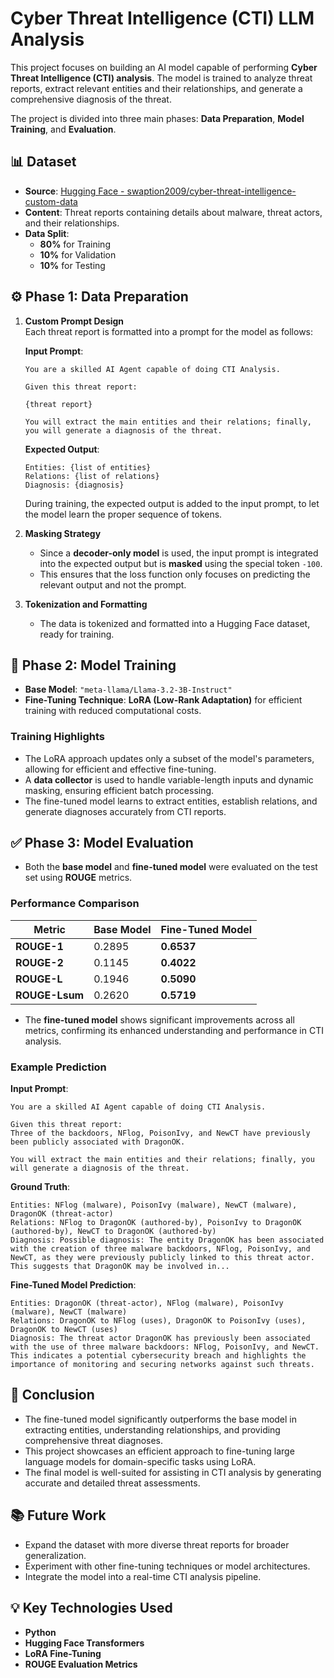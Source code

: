 # Cyber Threat Intelligence (CTI) LLM Analysis

This project focuses on building an AI model capable of performing **Cyber Threat Intelligence (CTI) analysis**. The model is trained to analyze threat reports, extract relevant entities and their relationships, and generate a comprehensive diagnosis of the threat.

The project is divided into three main phases: **Data Preparation**, **Model Training**, and **Evaluation**.


## 📊 **Dataset**

- **Source**: [Hugging Face - swaption2009/cyber-threat-intelligence-custom-data](https://huggingface.co/datasets/swaption2009/cyber-threat-intelligence-custom-data)  
- **Content**: Threat reports containing details about malware, threat actors, and their relationships.  
- **Data Split**:
  - **80%** for Training  
  - **10%** for Validation  
  - **10%** for Testing  


## ⚙️ **Phase 1: Data Preparation**

1. **Custom Prompt Design**  
   Each threat report is formatted into a prompt for the model as follows:

   **Input Prompt**:
   ```
   You are a skilled AI Agent capable of doing CTI Analysis.

   Given this threat report:

   {threat report}

   You will extract the main entities and their relations; finally, you will generate a diagnosis of the threat.
   ```

   **Expected Output**:
   ```
   Entities: {list of entities}  
   Relations: {list of relations}  
   Diagnosis: {diagnosis}
   ```
   During training, the expected output is added to the input prompt, to let the model learn the proper sequence of tokens.

2. **Masking Strategy**  
   - Since a **decoder-only model** is used, the input prompt is integrated into the expected output but is **masked** using the special token `-100`.  
   - This ensures that the loss function only focuses on predicting the relevant output and not the prompt.

3. **Tokenization and Formatting**  
   - The data is tokenized and formatted into a Hugging Face dataset, ready for training.


## 🔧 **Phase 2: Model Training**

- **Base Model**: `"meta-llama/Llama-3.2-3B-Instruct"`  
- **Fine-Tuning Technique**: **LoRA (Low-Rank Adaptation)** for efficient training with reduced computational costs.

### Training Highlights
- The LoRA approach updates only a subset of the model's parameters, allowing for efficient and effective fine-tuning.  
- A **data collector** is used to handle variable-length inputs and dynamic masking, ensuring efficient batch processing.  
- The fine-tuned model learns to extract entities, establish relations, and generate diagnoses accurately from CTI reports.


## ✅ **Phase 3: Model Evaluation**

- Both the **base model** and **fine-tuned model** were evaluated on the test set using **ROUGE** metrics.

### **Performance Comparison**

| Metric    | Base Model | Fine-Tuned Model |
|-----------|------------|------------------|
| **ROUGE-1**   | 0.2895     | **0.6537**         |
| **ROUGE-2**   | 0.1145     | **0.4022**         |
| **ROUGE-L**   | 0.1946     | **0.5090**         |
| **ROUGE-Lsum**| 0.2620     | **0.5719**         |

- The **fine-tuned model** shows significant improvements across all metrics, confirming its enhanced understanding and performance in CTI analysis.

### **Example Prediction**

**Input Prompt**:
```
You are a skilled AI Agent capable of doing CTI Analysis.

Given this threat report:
Three of the backdoors, NFlog, PoisonIvy, and NewCT have previously been publicly associated with DragonOK.

You will extract the main entities and their relations; finally, you will generate a diagnosis of the threat.
```

**Ground Truth**:
```
Entities: NFlog (malware), PoisonIvy (malware), NewCT (malware), DragonOK (threat-actor)  
Relations: NFlog to DragonOK (authored-by), PoisonIvy to DragonOK (authored-by), NewCT to DragonOK (authored-by)  
Diagnosis: Possible diagnosis: The entity DragonOK has been associated with the creation of three malware backdoors, NFlog, PoisonIvy, and NewCT, as they were previously publicly linked to this threat actor. This suggests that DragonOK may be involved in...
```

**Fine-Tuned Model Prediction**:
```
Entities: DragonOK (threat-actor), NFlog (malware), PoisonIvy (malware), NewCT (malware)  
Relations: DragonOK to NFlog (uses), DragonOK to PoisonIvy (uses), DragonOK to NewCT (uses)  
Diagnosis: The threat actor DragonOK has previously been associated with the use of three malware backdoors: NFlog, PoisonIvy, and NewCT. This indicates a potential cybersecurity breach and highlights the importance of monitoring and securing networks against such threats.
```


## 🚀 **Conclusion**

- The fine-tuned model significantly outperforms the base model in extracting entities, understanding relationships, and providing comprehensive threat diagnoses.  
- This project showcases an efficient approach to fine-tuning large language models for domain-specific tasks using LoRA.  
- The final model is well-suited for assisting in CTI analysis by generating accurate and detailed threat assessments.


## 📚 **Future Work**

- Expand the dataset with more diverse threat reports for broader generalization.  
- Experiment with other fine-tuning techniques or model architectures.  
- Integrate the model into a real-time CTI analysis pipeline.


## 💡 **Key Technologies Used**

- **Python**  
- **Hugging Face Transformers**  
- **LoRA Fine-Tuning**  
- **ROUGE Evaluation Metrics**  
